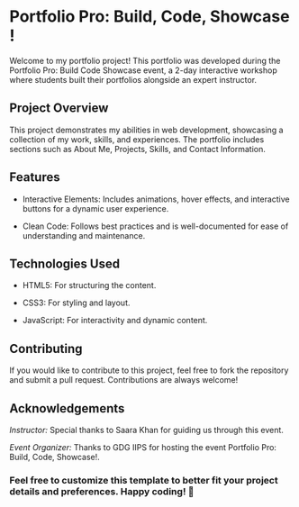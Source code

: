 # Portfolio Pro: Build, Code, Showcase !
Welcome to my portfolio project! This portfolio was developed during the Portfolio Pro: Build Code Showcase event, a 2-day interactive workshop where students built their portfolios alongside an expert instructor.

## Project Overview
This project demonstrates my abilities in web development, showcasing a collection of my work, skills, and experiences. The portfolio includes sections such as About Me, Projects, Skills, and Contact Information.

## Features

- Interactive Elements: Includes animations, hover effects, and interactive buttons for a dynamic user experience.

- Clean Code: Follows best practices and is well-documented for ease of understanding and maintenance.

## Technologies Used
- HTML5: For structuring the content.

- CSS3: For styling and layout.

- JavaScript: For interactivity and dynamic content.

## Contributing
If you would like to contribute to this project, feel free to fork the repository and submit a pull request. Contributions are always welcome!

## Acknowledgements
*Instructor:* Special thanks to Saara Khan for guiding us through this event.

*Event Organizer:* Thanks to GDG IIPS for hosting the event Portfolio Pro: Build, Code, Showcase!.

### Feel free to customize this template to better fit your project details and preferences. Happy coding! 🚀

